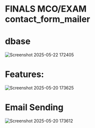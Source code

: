 # FINALS MCO/EXAM contact_form_mailer

# dbase
![Screenshot 2025-05-22 172405](https://github.com/user-attachments/assets/e34557ad-d769-4a50-9494-9e6758e570ac)

# Features:
![Screenshot 2025-05-20 173625](https://github.com/user-attachments/assets/c55a549e-6d7e-43ed-8065-95c3cd8d59a9)

# Email Sending
![Screenshot 2025-05-20 173612](https://github.com/user-attachments/assets/54fb585c-10cf-4b13-a00a-a89a8fe22ea7)
